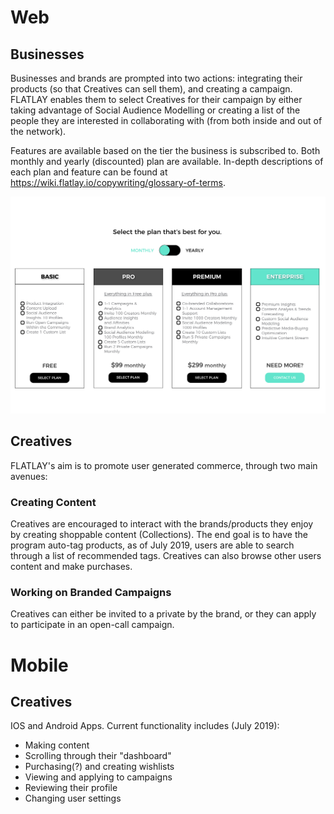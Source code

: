 <!-- TITLE: Products -->

# Web
## Businesses
Businesses and brands are prompted into two actions: integrating their products (so that Creatives can sell them), and creating a campaign. FLATLAY enables them to select Creatives for their campaign by either taking advantage of Social Audience Modelling or creating a list of the people they are interested in collaborating with (from both inside and out of the network). 

Features are available based on the tier the business is subscribed to. Both monthly and yearly (discounted) plan are available. In-depth descriptions of each plan and feature can be found at https://wiki.flatlay.io/copywriting/glossary-of-terms.

![Plans Monthly](/uploads/plans-monthly.png "Plans Monthly")

## Creatives
FLATLAY's aim is to promote user generated commerce, through two main avenues:
### Creating Content
Creatives are encouraged to interact with the brands/products they enjoy by creating shoppable content (Collections). The end goal is to have the program auto-tag products, as of July 2019, users are able to search through a list of recommended tags. Creatives can also browse other users content and make purchases.
### Working on Branded Campaigns
Creatives can either be invited to a private by the brand, or they can apply to participate in an open-call campaign.

# Mobile
## Creatives
IOS and Android Apps. Current functionality includes (July 2019):
* Making content
* Scrolling through their "dashboard"
* Purchasing(?) and creating wishlists 
* Viewing and applying to campaigns
* Reviewing their profile
* Changing user settings

